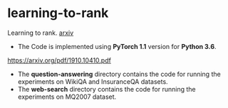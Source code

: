 # learning-to-rank
 Learning to rank. [arxiv](https://arxiv.org/abs/1910.10410) 
- The Code is implemented using __PyTorch 1.1__ version for __Python 3.6__. 

https://arxiv.org/pdf/1910.10410.pdf


- The __question-answering__ directory contains the code for running the experiments on WikiQA and InsuranceQA datasets.
- The __web-search__ directory contains the code for running the experiments on MQ2007 dataset.

